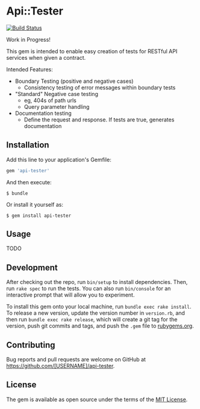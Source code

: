 # Api::Tester
[![Build Status](https://travis-ci.org/araneforseti/api-tester.svg?branch=master)](https://travis-ci.org/araneforseti/api-tester)

Work in Progress!

This gem is intended to enable easy creation of tests for RESTful API services when given a contract.

Intended Features:
- Boundary Testing (positive and negative cases)
    - Consistency testing of error messages within boundary tests
- "Standard" Negative case testing
    - eg, 404s of path urls
    - Query parameter handling
- Documentation testing
    - Define the request and response. If tests are true, generates documentation

## Installation

Add this line to your application's Gemfile:

```ruby
gem 'api-tester'
```

And then execute:

    $ bundle

Or install it yourself as:

    $ gem install api-tester

## Usage

TODO

## Development

After checking out the repo, run `bin/setup` to install dependencies. Then, run `rake spec` to run the tests. You can also run `bin/console` for an interactive prompt that will allow you to experiment.

To install this gem onto your local machine, run `bundle exec rake install`. To release a new version, update the version number in `version.rb`, and then run `bundle exec rake release`, which will create a git tag for the version, push git commits and tags, and push the `.gem` file to [rubygems.org](https://rubygems.org).

## Contributing

Bug reports and pull requests are welcome on GitHub at https://github.com/[USERNAME]/api-tester.


## License

The gem is available as open source under the terms of the [MIT License](http://opensource.org/licenses/MIT).

